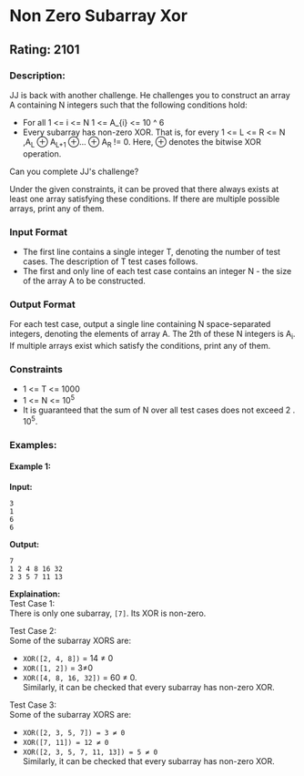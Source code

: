 # Non Zero Subarray Xor
## Rating: 2101
### Description:
JJ is back with another challenge. He challenges you to construct an array A containing N integers such that the following conditions hold: 
- For all 1 <= i <= N 1 <= A_{i} <= 10 ^ 6
- Every subarray has non-zero XOR. That is, for every 1 <= L <= R <= N ,A<sub>L</sub> ⊕ A<sub>L+1</sub> ⊕... ⊕ A<sub>R</sub> != 0. Here, ⊕ denotes the bitwise XOR operation.

Can you complete JJ's challenge?

Under the given constraints, it can be proved that there always exists at least one array satisfying these conditions. If there are multiple possible arrays, print any of them.
### Input Format
- The first line contains a single integer T, denoting the number of test cases. The description of T test cases follows.
- The first and only line of each test case contains an integer N - the size of the array A to be constructed.
### Output Format
For each test case, output a single line containing N space-separated integers, denoting the elements of array A. The 2th of these N integers is A<sub>i</sub>. If multiple arrays exist which satisfy the conditions, print any of them.
### Constraints
- 1 <= T <= 1000
- 1 <= N <= 10<sup>5</sup>
- It is guaranteed that the sum of N over all test cases does not exceed 2 . 10<sup>5</sup>.

### Examples:
#### Example 1:
**Input:**
```
3
1
6
6
```
**Output:**
```
7
1 2 4 8 16 32
2 3 5 7 11 13
```
**Explaination:**  
Test Case 1:  
There is only one subarray, `[7]`. Its XOR is non-zero.

Test Case 2:  
Some of the subarray XORS are:
- `XOR([2, 4, 8])` = 14 ≠ 0
- `XOR([1, 2])` = 3≠0
- `XOR([4, 8, 16, 32])` = 60 ≠ 0.  
Similarly, it can be checked that every subarray has non-zero XOR.

Test Case 3:  
Some of the subarray XORS are:
- `XOR([2, 3, 5, 7]) = 3 ≠ 0`
- `XOR([7, 11]) = 12 ≠ 0`
- `XOR([2, 3, 5, 7, 11, 13]) = 5 ≠ 0`  
Similarly, it can be checked that every subarray has non-zero XOR.